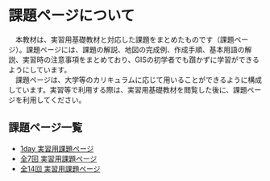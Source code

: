 # 課題ページについて

　本教材は、実習用基礎教材と対応した課題をまとめたものです（課題ページ）。課題ページには、課題の解説、地図の完成例、作成手順、基本用語の解説、実習時の注意事項をまとめており、GISの初学者でも躓かずに学習ができるようにしています。  
　課題ページは、大学等のカリキュラムに応じて用いることができるように構成しています。実習等で利用する際は、実習用基礎教材を閲覧した後に、課題ページを利用してください。

## 課題ページ一覧
 
 * [1day 実習用課題ページ](./README.md)
 * [全7回 実習用課題ページ](./課題ページ/全7回_実習用課題.md)
 * [全14回 実習用課題ページ](./課題ページ/README.md)
 
